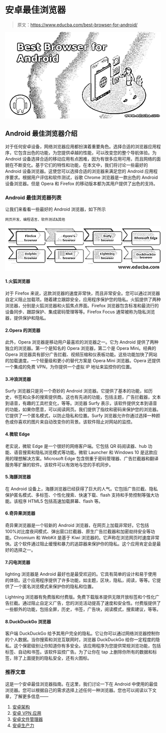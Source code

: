 # 安卓最佳浏览器

> 原文：<https://www.educba.com/best-browser-for-android/>

![List of Best Browsers for Android](img/18d860515450c55127317063dfd0077c.png)



## Android 最佳浏览器介绍

对于任何安卓设备，网络浏览器应用都扮演着重要角色。选择合适的浏览器应用程序，它包含出色的功能，为您提供卓越的性能，可以改变您的整个导航体验。为 Android 设备选择合适的移动应用有点困难，因为有很多应用可用，而且网络的面貌在不断变化。基于它们的特性和功能，在本文中，我们将讨论一些最好的 Android 设备浏览器。这使您可以选择合适的浏览器来满足您的 Android 应用程序要求。根据用户评估和软件测试，谷歌 Chrome 浏览器是一款出色的 Android 设备浏览器。但是 Opera 和 Firefox 的移动版本都为其用户提供了出色的支持。

### Android 最佳浏览器列表

让我们来看看一些最好的 Android 浏览器，如下所示

<small>网页开发、编程语言、软件测试&其他</small>

![List of Best Browsers for Android](img/8820684bcba28b5bb1dee152208aa9f9.png)



#### 1.火狐浏览器

对于 Firefox 来说，这款浏览器的速度非常快，而且非常安全。您可以通过浏览器自定义阻止加载项。随着建立跟踪安全，应用程序保护您的隐私。火狐提供了两种浏览器，分别是火狐浏览器和火狐焦点界面。Firefox 浏览器包含标准和最流行的设备同步、跟踪保护、集成密码管理等等。Firefox Focus 通常被称为隐私浏览器，提供保护和隐私。

#### 2.Opera 的浏览器

此外，Opera 浏览器是移动用户最喜欢的浏览器之一。它为 Android 提供了两种独立的浏览器。第一个是知名的 Opera 浏览器，第二个是 Opera Mini。经典的 Opera 浏览器具有部分广告拦截、视频压缩和仪表板功能。这些功能加快了网站的加载速度。一个轻量级和更小的替代方案是 Opera Mini 浏览器。Opera 还提供一个集成的免费 VPN，为你提供一个虚拟 IP 地址来监控你的位置。

#### 3.冲浪浏览器

Surfy 浏览器只是另一个奇妙的 Android 浏览器。它提供了基本的功能，如历史，书签和众多的搜索提供商。这也有先进的功能，包括主题，广告拦截器，文本到语音，有趣的工具栏变化，等等。浏览器 Surfy 表示，该软件提供文本到语音的功能，如果你愿意，可以阅读网页。我们提供了指纹和密码来保护您的浏览器。它提供了一个匿名模式，以防止隐私和位置。Surfy 浏览器允许你通过选择一种颜色或你喜欢的图片来自动改变你的背景。该软件阻止对网站的监控。

#### 4.微软 Edge

老实说，微软 Edge 是一个很好的网络客户端。它包括 QR 码阅读器、hub 功能、语音搜索和隐私浏览模式等功能。微软 Launcher 和 Windows 10 是这款应用的理想解决方案。Microsoft Edge 包含侧重于密码管理器、广告拦截器和翻译服务等扩展的软件。该软件可以有效地与您的手机同步。

#### 5.海豚浏览器

在 Android 设备上，海豚浏览器已经获得了巨大的人气。它包括广告拦截、隐私保护匿名模式、多标签、个性化搜索、快速下载、flash 支持和手势控制等强大功能。该程序 HTML5 包括高速加载屏幕、flash 等。

#### 6.奇异果浏览器

奇异果浏览器是一个较新的 Android 浏览器，在网页上加载非常好。它包括 100%对比度夜间模式、弹出窗口拦截器、原生广告拦截器和加密劫持安全等功能。Chromium 和 WebKit 是基于 Kiwi 浏览器的。它声称在浏览网页时速度非常快。这个软件通过阻止缓慢和暴力的追踪器来保护你的隐私。这个应用肯定会是最好的选择之一。

#### 7.闪电浏览器

lighting 浏览器是 Android 最好也是最受欢迎的。它具有简单的设计和易于使用的体验。这个应用程序提供了许多功能，如主题，区块，隐私，阅读，等等。它提供了一个匿名浏览模式来保护你的隐私和位置。

Lightning 浏览器有免费版和付费版。免费下载版本提供无限开放标签和个性化广告拦截。通过阻止自定义广告，您的浏览活动提高了速度和安全性。付费版提供了一些额外的功能，包括全屏，历史，书签，广告块，阅读模式，搜索建议，等等。

#### 8.DuckDuckGo 浏览器

客户端 DuckDuckGo 给予其用户完全的隐私。它让你可以通过网络浏览器控制你的个人数据。当你搜索和浏览互联网时，浏览器 DuckDuckGo 给你一定程度的隐私。这个保密级别让你知道你有多安全。该应用程序为您提供常规浏览功能，包括标签、自动和书签。该软件监控广告。为了让你在 tap 上删除你所有的数据和标签，除了上面提到的隐私安全，还有火图标。

### 推荐文章

这是一个安卓最佳浏览器指南。在这里，我们讨论一下在 Android 中使用的最佳浏览器。您可以根据自己的需求选择上述任何一种浏览器。您也可以阅读以下文章，了解更多信息——

1.  [安卓架构](https://www.educba.com/android-architecture/)
2.  [安卓 VPN 应用](https://www.educba.com/vpn-applications-for-android/)
3.  [安卓文件管理器](https://www.educba.com/android-file-manager/)
4.  [安卓生产力](https://www.educba.com/android-productivity/)





